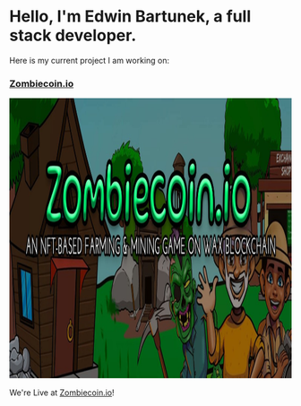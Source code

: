 # Hello, I'm Edwin Bartunek, a full stack developer.
Here is my current project I am working on:

### [Zombiecoin.io](https://www.zombiecoin.io)
<img src="https://github.com/etuned/etuned/raw/main/images/zombiecoin.jpeg" alt="Zombiecoin Banner" width="1500" height="500"/>

 We're Live at [Zombiecoin.io](https://www.zombiecoin.io)!

